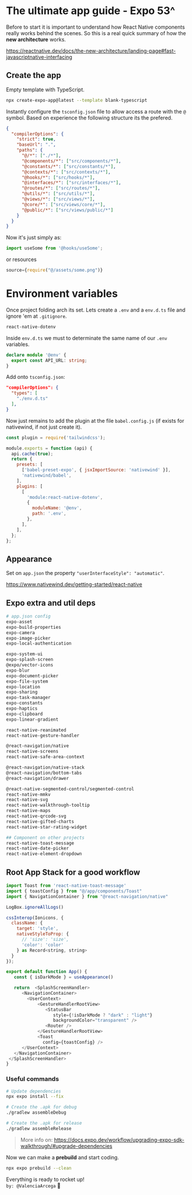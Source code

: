 # The ultimate app guide - Expo 53^

Before to start it is important to understand how React Native components really works behind the scenes.
So this is a real quick summary of how the **new architecture** works.

https://reactnative.dev/docs/the-new-architecture/landing-page#fast-javascriptnative-interfacing

## Create the app

Empty template with TypeScript.

```bash
npx create-expo-app@latest --template blank-typescript
```

Instantly configure the `tsconfig.json` file to allow access a route with the `@` symbol.
Based on experience the following structure its the prefered.

```json
{
  "compilerOptions": {
    "strict": true,
    "baseUrl": ".",
    "paths": {
      "@/*": ["./*"],
      "@components/*": ["src/components/*"],
      "@constants/*": ["src/constants/*"],
      "@contexts/*": ["src/contexts/*"],
      "@hooks/*": ["src/hooks/*"],
      "@interfaces/*": ["src/interfaces/*"],
      "@routes/*": ["src/routes/*"],
      "@utils/*": ["src/utils/*"],
      "@views/*": ["src/views/*"],
      "@core/*": ["src/views/core/*"],
      "@public/*": ["src/views/public/*"]
    }
  }
}
```

Now it's just simply as:

```js
import useSome from '@hooks/useSome';
```

or resources

```js
source={require("@/assets/some.png")}
```

# Environment variables

Once project folding arch its set. Lets create a `.env` and a `env.d.ts` file and ignore 'em at `.gitignore`.

```bash
react-native-dotenv
```

Inside `env.d.ts` we must to determinate the same name of our `.env` variables.

```ts
declare module '@env' {
  export const API_URL: string;
}
```

Add onto `tsconfig.json`:

```json
"compilerOptions": {
  "types": [
    "./env.d.ts"
  ],
}
```

Now just remains to add the plugin at the file `babel.config.js` (if exists for nativewind, if not just create it).

```js
const plugin = require('tailwindcss');

module.exports = function (api) {
  api.cache(true);
  return {
    presets: [
      ['babel-preset-expo', { jsxImportSource: 'nativewind' }],
      'nativewind/babel',
    ],
    plugins: [
      [
        'module:react-native-dotenv',
        {
          moduleName: '@env',
          path: '.env',
        },
      ],
    ],
  };
};
```

## Appearance

Set on `app.json` the property `"userInterfaceStyle": "automatic"`.

https://www.nativewind.dev/getting-started/react-native

## Expo extra and util deps

```bash
# app.json config
expo-asset
expo-build-properties
expo-camera
expo-image-picker
expo-local-authentication

expo-system-ui
expo-splash-screen
@expo/vector-icons
expo-blur
expo-document-picker
expo-file-system
expo-location
expo-sharing
expo-task-manager
expo-constants
expo-haptics
expo-clipboard
expo-linear-gradient

react-native-reanimated
react-native-gesture-handler

@react-navigation/native
react-native-screens
react-native-safe-area-context

@react-navigation/native-stack
@react-navigation/bottom-tabs
@react-navigation/drawer

@react-native-segmented-control/segmented-control
react-native-mmkv
react-native-svg
react-native-walkthrough-tooltip
react-native-maps
react-native-qrcode-svg
react-native-gifted-charts
react-native-star-rating-widget

## Component on other projects
react-native-toast-message
react-native-date-picker
react-native-element-dropdown
```

## Root App Stack for a good workflow

```js
import Toast from 'react-native-toast-message'
import { toastConfig } from "@/app/components/Toast"
import { NavigationContainer } from "@react-navigation/native"

LogBox.ignoreAllLogs()

cssInterop(Ionicons, {
  className: {
    target: 'style',
    nativeStyleToProp: {
      // 'size': 'size',
      'color': 'color'
    } as Record<string, string>
  }
});

export default function App() {
   const { isDarkMode } = useAppearance()

   return  <SplashScreenHandler>
      <NavigationContainer>
        <UserContext>
            <GestureHandlerRootView>
               <StatusBar
                  style={!isDarkMode ? "dark" : "light"}
                  backgroundColor="transparent" />
               <Router />
            </GestureHandlerRootView>
            <Toast
              config={toastConfig} />
      </UserContext>
   </NavigationContainer>
 </SplashScreenHandler>
}
```

### Useful commands

```bash
# Update dependencies
npx expo install --fix

# Create the .apk for debug
./gradlew assembleDebug

# Create the .apk for release
./gradlew assembleRelease
```

> More info on: https://docs.expo.dev/workflow/upgrading-expo-sdk-walkthrough/#upgrade-dependencies

Now we can make a **prebuild** and start coding.

```bash
npx expo prebuild --clean
```

Everything is ready to rocket up!  
`by: @ValenciaArcega` 🚀
